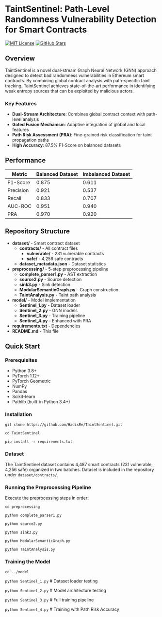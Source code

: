 # TaintSentinel: Path-Level Randomness Vulnerability Detection for Smart Contracts

[![MIT License](https://img.shields.io/badge/License-MIT-green.svg)](https://choosealicense.com/licenses/mit/)
[![GitHub Stars](https://img.shields.io/github/stars/HadisRe/TaintSentinel?style=social)](https://github.com/HadisRe/TaintSentinel/stargazers)


## Overview

TaintSentinel is a novel dual-stream Graph Neural Network (GNN) approach designed to detect bad randomness vulnerabilities in Ethereum smart contracts. By combining global contract analysis with path-specific taint tracking, TaintSentinel achieves state-of-the-art performance in identifying weak entropy sources that can be exploited by malicious actors.

### Key Features

- **Dual-Stream Architecture**: Combines global contract context with path-level analysis
- **Gated Fusion Mechanism**: Adaptive integration of global and local features  
- **Path Risk Assessment (PRA)**: Fine-grained risk classification for taint propagation paths
- **High Accuracy**: 87.5% F1-Score on balanced datasets

## Performance

| Metric | Balanced Dataset | Imbalanced Dataset |
|--------|-----------------|-------------------|
| F1-Score | 0.875 | 0.611 |
| Precision | 0.921 | 0.537 |
| Recall | 0.833 | 0.707 |
| AUC-ROC | 0.951 | 0.940 |
| PRA | 0.970 | 0.920 |

## Repository Structure

- **dataset/** - Smart contract dataset
  - **contracts/** - All contract files
    - **vulnerable/** - 231 vulnerable contracts
    - **safe/** - 4,256 safe contracts
  - **dataset_metadata.json** - Dataset statistics
- **preprocessing/** - 5-step preprocessing pipeline
  - **complete_parser1.py** - AST extraction
  - **source2.py** - Source detection
  - **sink3.py** - Sink detection
  - **ModularSemanticGraph.py** - Graph construction
  - **TaintAnalysis.py** - Taint path analysis
- **model/** - Model implementation
  - **Sentinel_1.py** - Dataset loader
  - **Sentinel_2.py** - GNN models
  - **Sentinel_3.py** - Training pipeline
  - **Sentinel_4.py** - Enhanced with PRA
- **requirements.txt** - Dependencies
- **README.md** - This file

## Quick Start

### Prerequisites

- Python 3.8+
- PyTorch 1.12+
- PyTorch Geometric
- NumPy
- Pandas
- Scikit-learn
- Pathlib (built-in Python 3.4+)


### Installation

`git clone https://github.com/HadisRe/TaintSentinel.git`

`cd TaintSentinel`

`pip install -r requirements.txt`

### Dataset

The TaintSentinel dataset contains 4,487 smart contracts (231 vulnerable, 4,256 safe) organized in two batches. Dataset is included in the repository under `dataset/contracts/`.

### Running the Preprocessing Pipeline

Execute the preprocessing steps in order:

`cd preprocessing`

`python complete_parser1.py`

`python source2.py`

`python sink3.py`

`python ModularSemanticGraph.py`

`python TaintAnalysis.py`

### Training the Model

`cd ../model`

`python Sentinel_1.py`  # Dataset loader testing

`python Sentinel_2.py`  # Model architecture testing

`python Sentinel_3.py`  # Full training pipeline

`python Sentinel_4.py`  # Training with Path Risk Accuracy
